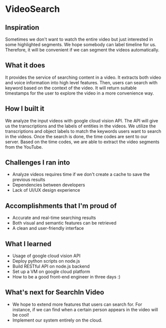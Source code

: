 # VideoSearch

## Inspiration
Sometimes we don't want to watch the entire video but just interested in some highlighted segments. We hope somebody can label timeline for us. Therefore, it will be convenient if we can segment the videos automatically. 

## What it does
It provides the service of searching content in a video. It extracts both video and voice information into high level features. Then, users can search with keyword based on the context of the video. It will return suitable timestamps for the user to explore the video in a more convenience way.

## How I built it
We analyze the input videos with google cloud vision API. The API will give us the transcriptions and the labels of entities in the videos. We utilize the transcriptions and object labels to match the keywords users want to search in the videos. Once the search is done, the time codes are sent to our server. Based on the time codes, we are able to extract the video segments from the YouTube.

## Challenges I ran into
* Analyze videos requires time if we don't create a cache to save the previous results
* Dependencies between developers
* Lack of UI/UX design experience

## Accomplishments that I'm proud of
* Accurate and real-time searching results
* Both visual and semantic features can be retrieved
* A clean and user-friendly interface

## What I learned
* Usage of google cloud vision API
* Deploy python scripts on node.js
* Build RESTful API on node.js backend
* Set up a VM on google cloud platform
* How to be a good front-end engineer in three days :)

## What's next for SearchIn Video
* We hope to extend more features that users can search for. For instance, if we can find when a certain person appears in the video will be cool!
* Implement our system entirely on the cloud.
